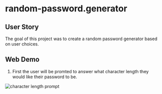 # random-password.generator

## User Story 
The goal of this project was to create a random password generator based on user choices.

## Web Demo

1. First the user will be promted to answer what character length they would like their password to be.

![character length prompt](.random-password.generator/images/characterlength.png) 
